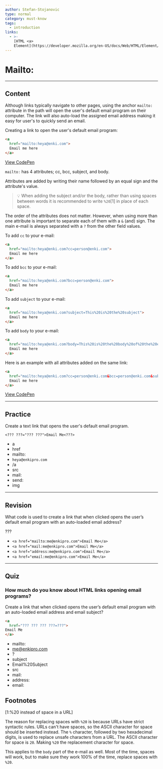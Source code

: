 ```yaml
---
author: Stefan-Stojanovic
type: normal
category: must-know
tags:
  - introduction
links:
  - >-
    [HTML <a>
    Element](https://developer.mozilla.org/en-US/docs/Web/HTML/Element/a){documentation}
---
```


# Mailto:


---

## Content

Although links typically navigate to other pages, using the anchor `mailto:` attribute in the path will open the user's default email program on their computer. The link will also auto-load the assigned email address making it easy for user's to quickly send an email.

Creating a link to open the user's default email program:

```html
<a
  href="mailto:heya@enki.com">
  Email me here
</a>
```

[View CodePen](https://codepen.io/enkidevs/pen/ejvqXx)

`mailto:` has 4 attributes; cc, bcc, subject, and body.

Attributes are added by writing their name followed by an equal sign and the attribute's value.

> 💡 When adding the subject and/or the body, rather than using spaces between words it is recommended to write `%20`[1] in place of each space. 

The order of the attributes does not matter. However, when using more than one attribute is important to separate each of them with a `&` (and) sign. The main e-mail is always separated with a `?` from the other field values.


To add `cc` to your e-mail:

```html
<a
  href="mailto:heya@enki.com?cc=person@enki.com">
  Email me here
</a>
```

To add `bcc` to your e-mail:

```html
<a
  href="mailto:heya@enki.com?bcc=person@enki.com">
  Email me here
</a>
```

To add `subject` to your e-mail:

```html
<a
  href="mailto:heya@enki.com?subject=This%20is%20the%20subject">
  Email me here
</a>
```

To add `body` to your e-mail:

```html
<a
  href="mailto:heya@enki.com?body=This%20is%20the%20body%20of%20the%20email">
  Email me here
</a>
```

Here is an example with all attributes added on the same link:

```html
<a
  href="mailto:heya@enki.com?cc=person@enki.com&bcc=person@enki.com&subject=This%20is%20the%20subject&body=This%20is%20the%20body%20of%20the%20email">
  Email me here
</a>
```

[View CodePen](https://codepen.io/enkidevs/pen/OwpKGj)


---

## Practice

Create a text link that opens the user's default email program.

`<??? ???="??? ???">Email Me<???>`

- a
- href
- mailto:
- `heya@enkipro.com`
- /a
- src
- mail:
- send:
- img


---

## Revision

What code is used to create a link that when clicked opens the user’s default email program with an auto-loaded email address?

???

- `<a href="mailto:me@enkipro.com">Email Me</a>`
- `<a href="mail:me@enkipro.com">Email Me</a>`
- `<a href="address:me@enkipro.com">Email Me</a>`
- `<a href="email:me@enkipro.com">Email Me</a>`


---

## Quiz

### How much do you know about HTML links opening email programs?


Create a link that when clicked opens the user’s default email program with an auto-loaded email address and email subject?

```html
<a
  href="??? ??? ??? ???=???">
Email Me
</a>
```

- mailto:
- [me@enkipro.com](mailto:me@enkipro.com)
- ?
- subject
- Email%20Subject
- src
- mail:
- address:
- email:

## Footnotes

[1:%20 instead of space in a URL]

The reason for replacing spaces with `%20` is because URLs have strict syntactic rules. URLs can't have spaces, so the ASCII character for space should be inserted instead. The `%` character, followed by two hexadecimal digits, is used to replace unsafe characters from a URL. The ASCII character for space is `20`. Making `%20` the replacement character for space.

This applies to the `body` part of the e-mail as well. Most of the time, spaces will work, but to make sure they work 100% of the time, replace spaces with `%20`.

